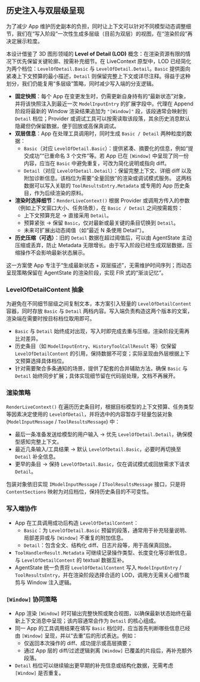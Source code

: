 ## 历史注入与双层级呈现

为了减少 App 维护历史副本的负担，同时让上下文可以针对不同模型动态调整细节，我们在“写入阶段”一次性生成多层级（目前为双层）的视图，在“渲染阶段”再决定展示粒度。

本设计借鉴了 3D 图形领域的 **Level of Detail (LOD)** 概念：在渲染资源有限的情况下优先保留关键轮廓、按需补充细节。在 LiveContext 原型中，LOD 已经简化为两个档位：`LevelOfDetail.Basic` 与 `LevelOfDetail.Detail`。`Basic` 提供面向紧凑上下文预算的最小描述，`Detail` 则保留完整上下文或详尽注释。得益于这种划分，我们仍能复用“多层级”策略，同时减少写入端的分支逻辑。

- **固定快照**：每个 App 在变更发生时，仍需更新自身持有的“最新状态”对象，并将该快照注入到最近一次 `ModelInputEntry` 的扩展字段中。代理在 Append 阶段将最新的 Window 渲染结果追加为 `"[Window]"` 段，该段通常会映射到 `Detail` 档位；Provider 或调试工具可以按需读取该段落，其余历史消息默认隐藏但仍保留数据，便于回放或高保真调试。
- **双层信息**：App 在处理工具调用时，同时生成 `Basic / Detail` 两种粒度的数据：
    - `Basic`（对应 `LevelOfDetail.Basic`）：提供紧凑、摘要化的信息，例如“提交成功”“已重命名 3 个文件”等。若 App 已在 `[Window]` 中呈现了同一份内容，应当在 `Basic` 中避免重复，可改为简化说明或指向 diff。
    - `Detail`（对应 `LevelOfDetail.Detail`）：保留完整上下文、详细 diff 以及附加诊断信息。该档位为需要“全量回放”的渲染或调试模式服务。
  这两档数据可以写入关联的 `ToolResultsEntry.Metadata` 或专用的 App 历史条目，作为后续渲染的原料。
- **渲染时选择细节**：`RenderLiveContext()` 根据 Provider 或调用方传入的参数（例如上下文窗口大小、任务场景），在 `Basic / Detail` 之间按需裁剪：
    - 上下文预算充足 → 直接采用 `Detail`。
    - 预算紧张 → 保留 `Basic`，仅对最新或最关键的条目切换到 `Detail`。
    - 未来可扩展出动态阈值（如“最近 N 条使用 Detail”）。
- **历史压缩（可选）**：旧的 `Detail` 数据在超过阈值后，可以由 AgentState 主动压缩或丢弃，防止 Metadata 无限增长。由于写入阶段已经生成双层数据，压缩操作不会影响最新状态展示。

这一方案使 App 专注于“生成最新状态 + 双层描述”，无需维护时间序列；而动态呈现策略保留在 AgentState 的渲染阶段，实现 FIR 式的“渐淡记忆”。

### LevelOfDetailContent 抽象

为避免在不同细节层级之间复制文本，本方案引入轻量的 `LevelOfDetailContent` 容器，同时存放 `Basic` 与 `Detail` 两档内容。写入端负责构造这两个版本的文案，渲染端在需要时按目标档位取用即可。

- `Basic` 与 `Detail` 始终成对出现，写入时即完成去重与压缩，渲染阶段无需再比对差异。
- 历史条目（如 `ModelInputEntry`、`HistoryToolCallResult` 等）仅保留 `LevelOfDetailContent` 的引用，保持数据不可变；实际呈现由外层根据上下文预算选择具体档位。
- 针对需要聚合多条通知的场景，提供了配套的合并辅助方法，确保 `Basic` 与 `Detail` 始终同步扩展；具体实现细节留在代码层处理，文档不再展开。

### 渲染策略

`RenderLiveContext()` 在遍历历史条目时，根据目标模型的上下文预算、任务类型等因素决定使用的 `LevelOfDetail`，并将选中的内容暂存于轻量包装对象 (`ModelInputMessage` / `ToolResultsMessage`) 中：

- 最后一条准备发送给模型的用户输入 → 优先 `LevelOfDetail.Detail`，确保模型感知完整上下文。
- 最近几条输入/工具结果 → 默认 `LevelOfDetail.Basic`，必要时再切换至 `Detail` 补全信息。
- 更早的条目 → 保持 `LevelOfDetail.Basic`，仅在调试模式或回放需求下请求 `Detail`。

包装对象依旧实现 `IModelInputMessage` / `IToolResultsMessage` 接口，只是将 `ContentSections` 映射为对应档位，保持历史条目的不可变性。

### 写入端协作

- App 在工具调用成功后构造 `LevelOfDetailContent`：
    - `Basic`：为 `LevelOfDetail.Basic` 预留的段落，通常用于补充轻量说明、局部差异或与 `[Window]` 不重复的附加信息。
    - `Detail`：包含全文、结构化 diff、日志片段等，用于高保真回放。
- `ToolHandlerResult.Metadata` 可继续记录操作类型、长度变化等诊断信息，与 `LevelOfDetailContent` 的 textual 数据互补。
- AgentState 统一负责将 `LevelOfDetailContent` 写入 `ModelInputEntry` / `ToolResultsEntry`，并在渲染阶段选择合适的 LOD，调用方无需关心细节裁剪与 Window 注入逻辑。

### `[Window]` 协同策略

- App 渲染 `[Window]` 时可输出完整快照或聚合视图，以确保最新状态始终在最新上下文消息中呈现；该内容通常会作为 `Detail` 的核心组成。
- 同一 App 的工具调用结果在填写 `Basic` 档位时，应当首先判断哪些信息已经由 `[Window]` 呈现，并以“去重”后的形式表达。例如：
    - 仅返回本次操作的 diff、成功提示或高层摘要；
    - 通过 App 层的 diff/过滤逻辑剥离 `[Window]` 已覆盖的片段后，再补充额外段落。
- `Detail` 档位可以继续输出更早期的补充信息或结构化数据，无需考虑 `[Window]` 是否重复。
